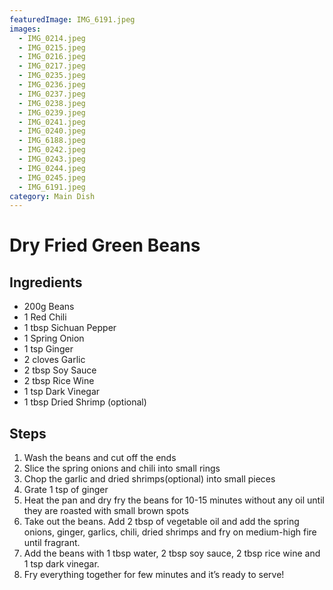 ```yaml
---
featuredImage: IMG_6191.jpeg
images:
  - IMG_0214.jpeg
  - IMG_0215.jpeg
  - IMG_0216.jpeg
  - IMG_0217.jpeg
  - IMG_0235.jpeg
  - IMG_0236.jpeg
  - IMG_0237.jpeg
  - IMG_0238.jpeg
  - IMG_0239.jpeg
  - IMG_0241.jpeg
  - IMG_0240.jpeg
  - IMG_6188.jpeg
  - IMG_0242.jpeg
  - IMG_0243.jpeg
  - IMG_0244.jpeg
  - IMG_0245.jpeg
  - IMG_6191.jpeg
category: Main Dish
---
```


# Dry Fried Green Beans

## Ingredients

- 200g Beans
- 1 Red Chili
- 1 tbsp Sichuan Pepper
- 1 Spring Onion
- 1 tsp Ginger
- 2 cloves Garlic
- 2 tbsp Soy Sauce
- 2 tbsp Rice Wine
- 1 tsp Dark Vinegar
- 1 tbsp Dried Shrimp (optional)

## Steps

1. Wash the beans and cut off the ends
2. Slice the spring onions and chili into small rings
3. Chop the garlic and dried shrimps(optional) into small pieces
4. Grate 1 tsp of ginger
5. Heat the pan and dry fry the beans for 10-15 minutes without any oil until they are roasted with small brown spots
6. Take out the beans. Add 2 tbsp of vegetable oil and add the spring onions, ginger, garlics, chili, dried shrimps and fry on medium-high fire until fragrant.
7. Add the beans with 1 tbsp water, 2 tbsp soy sauce, 2 tbsp rice wine and 1 tsp dark vinegar.
8. Fry everything together for few minutes and it’s ready to serve!

